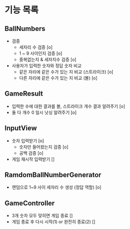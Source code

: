 # 기능 목록

## BallNumbers

- 검증
    - 세자리 수 검증 [o]
    - 1 ~ 9 사이인지 검증 [o]
    - 중복없는지 & 세자지수 검증 [o]
- 사용자가 입력한 숫자와 정답 숫자 비교
    - 같은 자리에 같은 수가 있는 지 비교 (스트라이크) [o]
    - 다른 자리에 같은 수가 있는 지 비교 (볼) [o]

## GameResult

- 입력한 수에 대한 결과를 볼, 스트라이크 개수 결과 알려주기 [o]
- 둘 다 개수 0 일시 낫싱 알려주기 [o]

## InputView

- 숫자 입력받기 [o]
    - 숫자만 들어왔는지 검증 [o]
    - 공백 검증 [o]
- 게임 재시작 입력받기 []

## RamdomBallNumberGenerator

- 랜덤으로 1~9 사이 세자리 수 생성 (정답 역할) [o]

## GameController

- 3개 숫자 모두 맞히면 게임 종료 []
- 게임 종료 후 다시 시작(1) or 완전히 종료(2) []
